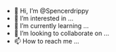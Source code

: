 - 👋 Hi, I’m @Spencerdrippy
- 👀 I’m interested in ...
- 🌱 I’m currently learning ...
- 💞️ I’m looking to collaborate on ...
- 📫 How to reach me ...

<!---
Spencerdrippy/Spencerdrippy is a ✨ special ✨ repository because its `README.md` (this file) appears on your GitHub profile.
You can click the Preview link to take a look at your changes.
--->
